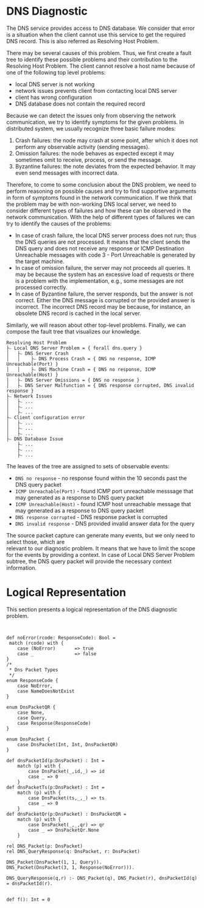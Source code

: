 # DNS Diagnostic

The DNS service provides access to DNS database. We consider that error is a situation when the client cannot use this service to get the required DNS record. This is also referred as Resolving Host Problem.  

There may be several causes of this problem. Thus, we first create a fault tree to identify these possible problems and their contribution to the Resolving Host Problem. The client cannot resolve a host name because of one of the following top level problems:
* local DNS server is not working
* network issues prevents client from contacting local DNS server
* client has wrong configuration
* DNS database does not contain the required record

Because we can detect the issues only from observing the network communication, we try to identify symptoms for the 
given problems. In distributed system, we usually recognize three basic failure modes:
1. Crash failures: the node may crash at some point, after which it does not perform any observable activity (sending messages).
2. Omission failures: the node behaves as expected except it may sometimes omit to receive, process, or send the message.
3. Byzantine failures: the note deviates from the expected behavior. It may even send messages with incorrect data. 

Therefore, to come to some conclusion about the DNS problem, we need to perform reasoning on possible causes and try to find supportive arguments in form of symptoms found in the network communication. If we think that the problem may be with non-working DNS local server, we need to consider different types of failures and how these can be observed in the network communication. With the help of different types of failures we can try to identify the causes of the problems:
* In case of crash failure, the local DNS server process does not run; thus the DNS queries are not processed. It means that the client sends the DNS query and does not receive any response or ICMP Destination Unreachable messages with code 3 - Port Unreachable is generated by the target machine.
* In case of omission failure, the server may not proceeds all queries. It may be because the system has an excessive load of requests or there is a problem with the implementation, e.g., some messages are not processed correctly. 
* In case of Byzantine failure, the server responds, but the answer is not correct. Either the DNS message is corrupted or the provided answer is incorrect. The incorrect DNS record may be because, for instance, an obsolete DNS record is cached in the local server. 

Similarly, we will reason about other top-level problems. Finally, we can compose the fault tree that visualizes 
our knowledge.
```
Resolving Host Problem
├⎯ Local DNS Server Problem = { forall dns.query } 
│   ├⎯ DNS Server Crash
│   │    ├⎯ DNS Process Crash = { DNS no response, ICMP Unreachable(Port) }
│   │    ├⎯ DNS Machine Crash = { DNS no response, ICMP Unreachable(Host) }
│   ├⎯ DNS Server Omissions = { DNS no response }
│   ├⎯ DNS Server Malfunction = { DNS response corrupted, DNS invalid response }
├⎯ Network Issues
│   ├⎯ ...
│   ├⎯ ...
│   ├⎯ ...
├⎯ Client configuration error
│   ├⎯ ...
│   ├⎯ ...
│   ├⎯ ...
├⎯ DNS Database Issue
    ├⎯ ...
    ├⎯ ...
    ├⎯ ...
```
The leaves of the tree are assigned to sets of observable events: 
* `DNS no response` - no response found within the 10 seconds past the DNS query packet 
* `ICMP Unreachable(Port)` - found ICMP port unreachable messsage that may generated as a response to DNS query packet
* `ICMP Unreachable(Host)` - found ICMP host unreachable message that may generated as a response to DNS query packet
* `DNS response corrupted` - DNS response packet is corrupted
* `DNS invalid response` - DNS provided invalid answer data for the query

The source packet capture can generate many events, but we only need to select those, which are  
relevant to our diagnostic problem. It means that we have to limit the scope for the events by providing a context. 
In case of Local DNS Server Problem subtree, the DNS query packet will provide the necessary context information. 

# Logical Representation
This section presents a logical representation of the DNS diagnostic problem.

```


def noError(rcode: ResponseCode): Bool =
 match (rcode) with {
    case (NoError)       => true
    case _               => false
}
/*
 * Dns Packet Types
 */
enum ResponseCode {
    case NoError, 
    case NameDoesNotExist
}

enum DnsPacketQR {
    case None,
    case Query,
    case Response(ResponseCode)
}

enum DnsPacket {
    case DnsPacket(Int, Int, DnsPacketQR)
}

def dnsPacketId(p:DnsPacket) : Int = 
    match (p) with {
        case DnsPacket(_,id,_) => id    
        case _ => 0
    }
def dnsPacketTs(p:DnsPacket) : Int = 
    match (p) with {
        case DnsPacket(ts,_,_) => ts    
        case _ => 0
    }
def dnsPacketQr(p:DnsPacket) : DnsPacketQR = 
    match (p) with {
        case DnsPacket(_,_,qr) => qr    
        case _ => DnsPacketQr.None
    }

rel DNS_Packet(p: DnsPacket)
rel DNS_QueryResponse(q: DnsPacket, r: DnsPacket)

DNS_Packet(DnsPacket(1, 1, Query)).
DNS_Packet(DnsPacket(3, 1, Response(NoError))).

DNS_QueryResponse(q,r) :- DNS_Packet(q), DNS_Packet(r), dnsPacketId(q) = dnsPacketId(r).


def f(): Int = 0


```